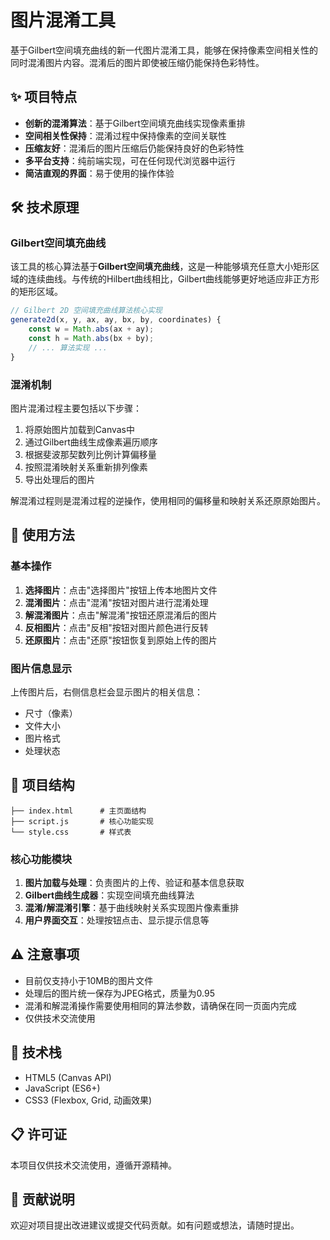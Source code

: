 # 图片混淆工具

基于Gilbert空间填充曲线的新一代图片混淆工具，能够在保持像素空间相关性的同时混淆图片内容。混淆后的图片即使被压缩仍能保持色彩特性。

## ✨ 项目特点

- **创新的混淆算法**：基于Gilbert空间填充曲线实现像素重排
- **空间相关性保持**：混淆过程中保持像素的空间关联性
- **压缩友好**：混淆后的图片压缩后仍能保持良好的色彩特性
- **多平台支持**：纯前端实现，可在任何现代浏览器中运行
- **简洁直观的界面**：易于使用的操作体验

## 🛠️ 技术原理

### Gilbert空间填充曲线

该工具的核心算法基于**Gilbert空间填充曲线**，这是一种能够填充任意大小矩形区域的连续曲线。与传统的Hilbert曲线相比，Gilbert曲线能够更好地适应非正方形的矩形区域。

```javascript
// Gilbert 2D 空间填充曲线算法核心实现
generate2d(x, y, ax, ay, bx, by, coordinates) {
    const w = Math.abs(ax + ay);
    const h = Math.abs(bx + by);
    // ... 算法实现 ...
}
```

### 混淆机制

图片混淆过程主要包括以下步骤：

1. 将原始图片加载到Canvas中
2. 通过Gilbert曲线生成像素遍历顺序
3. 根据斐波那契数列比例计算偏移量
4. 按照混淆映射关系重新排列像素
5. 导出处理后的图片

解混淆过程则是混淆过程的逆操作，使用相同的偏移量和映射关系还原原始图片。

## 🚀 使用方法

### 基本操作

1. **选择图片**：点击"选择图片"按钮上传本地图片文件
2. **混淆图片**：点击"混淆"按钮对图片进行混淆处理
3. **解混淆图片**：点击"解混淆"按钮还原混淆后的图片
4. **反相图片**：点击"反相"按钮对图片颜色进行反转
5. **还原图片**：点击"还原"按钮恢复到原始上传的图片

### 图片信息显示

上传图片后，右侧信息栏会显示图片的相关信息：
- 尺寸（像素）
- 文件大小
- 图片格式
- 处理状态

## 📁 项目结构

```
├── index.html      # 主页面结构
├── script.js       # 核心功能实现
└── style.css       # 样式表
```

### 核心功能模块

1. **图片加载与处理**：负责图片的上传、验证和基本信息获取
2. **Gilbert曲线生成器**：实现空间填充曲线算法
3. **混淆/解混淆引擎**：基于曲线映射关系实现图片像素重排
4. **用户界面交互**：处理按钮点击、显示提示信息等

## ⚠️ 注意事项

- 目前仅支持小于10MB的图片文件
- 处理后的图片统一保存为JPEG格式，质量为0.95
- 混淆和解混淆操作需要使用相同的算法参数，请确保在同一页面内完成
- 仅供技术交流使用

## 🔧 技术栈

- HTML5 (Canvas API)
- JavaScript (ES6+)
- CSS3 (Flexbox, Grid, 动画效果)

## 📋 许可证

本项目仅供技术交流使用，遵循开源精神。

## 🤝 贡献说明

欢迎对项目提出改进建议或提交代码贡献。如有问题或想法，请随时提出。